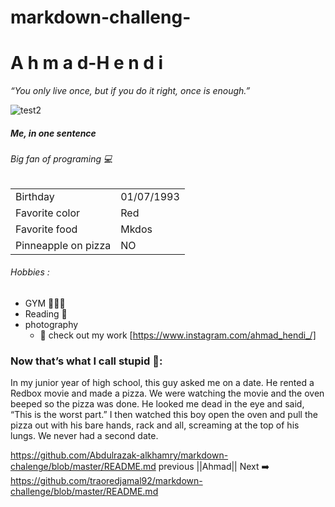 # markdown-challeng-

# A h m a d-H e n d i  

_“You only live once, but if you do it right, once is enough.”_

![test2](https://user-images.githubusercontent.com/71318364/93343439-c70f2a80-f830-11ea-9c3d-b68d00081e40.jpg)


##### Me, in one sentence
###### Big fan of programing 💻

|   |    |
|:--------------- |:-------------------|
| Birthday | 01/07/1993 |
| Favorite color | Red |
| Favorite food | Mkdos |
| Pinneapple on pizza | NO


###### Hobbies :

* GYM 🏋🏻‍♂️
* Reading 📖
* photography  
  * 📸 check out my work [https://www.instagram.com/ahmad_hendi_/] 




### Now that’s what I call stupid 🙊: 
In my junior year of high school, this guy asked me on a date. He rented a Redbox movie and made a pizza. We were watching the movie and the oven beeped so the pizza was done. He looked me dead in the eye and said, “This is the worst part.” I then watched this boy open the oven and pull the pizza out with his bare hands, rack and all, screaming at the top of his lungs. We never had a second date.

  https://github.com/Abdulrazak-alkhamry/markdown-chalenge/blob/master/README.md previous ||Ahmad|| Next ➡️ https://github.com/traoredjamal92/markdown-challenge/blob/master/README.md
